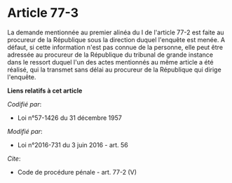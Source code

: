 # Article 77-3

La demande mentionnée au premier alinéa du I de l'article 77-2 est faite au procureur de la République sous la direction
duquel l'enquête est menée. A défaut, si cette information n'est pas connue de la personne, elle peut être adressée au
procureur de la République du tribunal de grande instance dans le ressort duquel l'un des actes mentionnés au même article a
été réalisé, qui la transmet sans délai au procureur de la République qui dirige l'enquête.

**Liens relatifs à cet article**

_Codifié par_:

  - Loi n°57-1426 du 31 décembre 1957

_Modifié par_:

  - Loi n°2016-731 du 3 juin 2016 - art. 56

_Cite_:

  - Code de procédure pénale - art. 77-2 (V)
